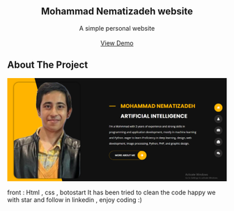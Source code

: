   <h2 align="center">Mohammad Nematizadeh website </h2>
  <p align="center">
    A simple personal website
    <br/>
    <br/>
    <a href="https://mohamadnematizadeh.liara.run/">View Demo</a>
  </p>
</p>


## About The Project

<img src="https://github.com/MohamadNematizadeh/my_website/blob/main/Screenshot%202024-05-31%20101248.png?raw=true" alt="about">


front : Html , css  , botostart
It has been tried to clean the code
happy we with star and follow in linkedin , enjoy coding :)
